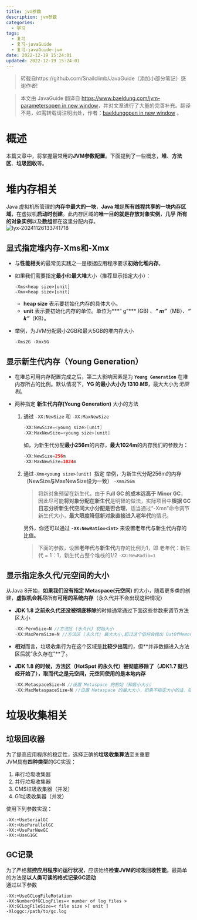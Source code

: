 ```yaml
---
title: jvm参数
description: jvm参数
categories:
  - 学习
tags:
  - 复习
  - 复习-javaGuide
  - 复习-javaGuide-jvm
date: 2022-12-19 15:24:01
updated: 2022-12-19 15:24:01
---
```


> 转载自https://github.com/Snailclimb/JavaGuide（添加小部分笔记）感谢作者!

> 本文由 JavaGuide 翻译自 [https://www.baeldung.com/jvm-parametersopen in new window](https://www.baeldung.com/jvm-parameters)，并对文章进行了大量的完善补充。翻译不易，如需转载请注明出处，作者：[baeldungopen in new window](https://www.baeldung.com/author/baeldung/) 。

# 概述

本篇文章中，将掌握最常用的**JVM参数配置**。下面提到了一些概念，**堆**、**方法区**、**垃圾回收**等。

# 堆内存相关

Java 虚拟机所管理的**内存中最大的一块**，**Java 堆**是**所有线程共享的一块内存区域**，在虚拟机**启动时创建**。此内存区域的**唯一目的就是存放对象实例**，**几乎** **所有的对象实例**以及**数组**都在这里分配内存。  
![lyx-20241126133741718](images/mypost/lyx-20241126133741718.png)

## 显式指定堆内存-Xms和-Xmx

- 与**性能相关**的最常见实践之一是根据应用程序要求**初始化堆内存**。

- 如果我们需要指定**最小**和**最大堆**大小（推荐显示指定大小）：  

  ```shell
  -Xms<heap size>[unit] 
  -Xmx<heap size>[unit]
  ```

  - **heap size** 表示要初始化内存的具体大小。
  - **unit** 表示要初始化内存的单位。单位为***“ g”*** (GB) 、***“ m”***（MB）、***“ k”***（KB）。

- 举例，为JVM分配最小2GB和最大5GB的堆内存大小

  ```shell
  -Xms2G -Xmx5G
  ```

## 显示新生代内存（Young Generation）

- 在堆总可用内存配置完成之后，第二大影响因素是为 **`Young Generation`** 在堆内存所占的比例。默认情况下，**YG 的最小大小为 1310 *MB***，最大大小为*无限制*。

- 两种指定 **新生代内存(Young Generation)** 大小的方法  

  1. 通过 ```-XX:NewSize``` 和 ```-XX:MaxNewSize ```

     ```java
     -XX:NewSize=<young size>[unit] 
     -XX:MaxNewSize=<young size>[unit]
     ```

     如，为新生代分配**最小256m**的内存，**最大1024m**的内存我们的参数为：  

     ```java
     -XX:NewSize=256m
     -XX:MaxNewSize=1024m
     ```

  2. 通过`-Xmn<young size>[unit] `指定
     举例，为新生代分配256m的内存（NewSize与MaxNewSize设为一致）
     ```-Xmn256m ```

     > 将新对象预留在新生代，由于 **Full GC 的成本远高于 Minor GC**，因此尽可能**将对象分配在新生代**是明智的做法，实际项目中**根据 GC 日志分析新生代空间大小分配是否合理**，适当通过“-Xmn”命令调节新生代大小，**最大限度降低新对象直接进入老年代**的情况。

     另外，你还可以通过 **`-XX:NewRatio=<int>`** 来设置老年代与新生代内存的比值。

     > 下面的参数，设置**老年代**与**新生代**内存的比例为1，即 老年代：新生代 = 1：1，新生代占整个堆栈的1/2
     > ```-XX:NewRadio=1```

## 显示指定永久代/元空间的大小

从Java 8开始，**如果我们没有指定 Metaspace(元空间)** 的大小，随着更多类的创建，**虚拟机会耗尽**所有**可用的系统内存**（永久代并不会出现这种情况）  

- **JDK 1.8 之前永久代还没被彻底移除**的时候通常通过下面这些参数来调节方法区大小

  ```java
  -XX:PermSize=N //方法区 (永久代) 初始大小
  -XX:MaxPermSize=N //方法区 (永久代) 最大大小,超过这个值将会抛出 OutOfMemoryError 异常:java.lang.OutOfMemoryError: PermGen 
  ```

- **相对**而言，垃圾收集行为在这个区域是**比较少出现**的，但**并非数据进入方法区后就“永久存在”**了。

- **JDK 1.8 的时候，方法区（HotSpot 的永久代）被彻底移除了（JDK1.7 就已经开始了），取而代之是元空间，元空间使用的是本地内存**

  ```java
  -XX:MetaspaceSize=N //设置 Metaspace 的初始（和最小大小）
  -XX:MaxMetaspaceSize=N //设置 Metaspace 的最大大小，如果不指定大小的话，随着更多类的创建，虚拟机会耗尽所有可用的系统内存。 
  ```

# 垃圾收集相关

## 垃圾回收器

为了提高应用程序的稳定性，选择正确的**垃圾收集算法**至关重要  
JVM具有**四种类型**的GC实现：  

1. 串行垃圾收集器
2. 并行垃圾收集器
3. CMS垃圾收集器（并发）
4. G1垃圾收集器（并发）

使用下列参数实现：  

```shell
-XX:+UseSerialGC
-XX:+UseParallelGC
-XX:+UseParNewGC
-XX:+UseG1GC
```

## GC记录

为了严格**监控应用程序**的**运行状况**，应该始终**检查JVM的垃圾回收性能**。最简单的方法是**以人类可读的格式记录GC活动**  
通过以下参数  

```shell
-XX:+UseGCLogFileRotation 
-XX:NumberOfGCLogFiles=< number of log files > 
-XX:GCLogFileSize=< file size >[ unit ]
-Xloggc:/path/to/gc.log 
```

